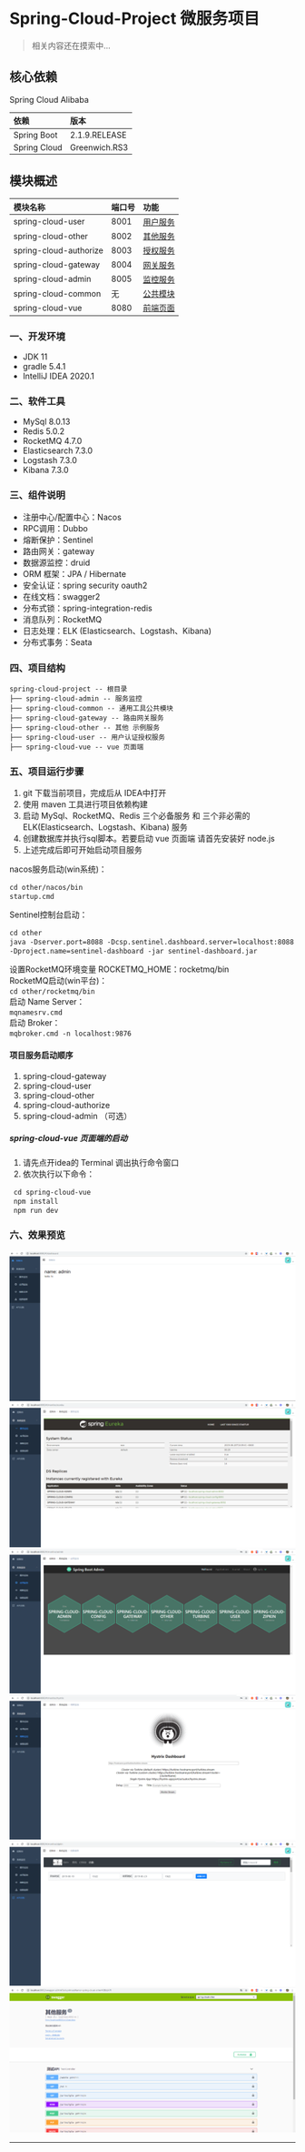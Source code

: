 # Spring-Cloud-Project 微服务项目


> 相关内容还在摸索中...

## 核心依赖

Spring Cloud Alibaba

| 依赖 | 版本 |
|:--|:--|
| Spring Boot | 2.1.9.RELEASE |
| Spring Cloud | Greenwich.RS3 |

## 模块概述

| 模块名称 | 端口号 | 功能 |
|:--|:--|:--|
| spring-cloud-user | 8001 | [用户服务](./spring-cloud-user/README.md) |
| spring-cloud-other | 8002 | [其他服务](./spring-cloud-other/README.md) |
| spring-cloud-authorize | 8003 | [授权服务](./spring-cloud-authorize/README.md) |
| spring-cloud-gateway | 8004 | [网关服务](./spring-cloud-gateway/README.md) |
| spring-cloud-admin | 8005 | [监控服务](./spring-cloud-admin/README.md) |
| spring-cloud-common | 无 | [公共模块](./spring-cloud-common/README.md) |
| spring-cloud-vue | 8080 | [前端页面](./spring-cloud-vue/README.md) |

### 一、开发环境
* JDK 11  
* gradle 5.4.1  
* IntelliJ IDEA 2020.1  
### 二、软件工具  
* MySql 8.0.13  
* Redis 5.0.2
* RocketMQ 4.7.0 
* Elasticsearch 7.3.0
* Logstash 7.3.0
* Kibana 7.3.0  
### 三、组件说明  
* 注册中心/配置中心：Nacos
* RPC调用：Dubbo
* 熔断保护：Sentinel
* 路由网关：gateway
* 数据源监控：druid
* ORM 框架：JPA / Hibernate
* 安全认证：spring security oauth2
* 在线文档：swagger2
* 分布式锁：spring-integration-redis
* 消息队列：RocketMQ
* 日志处理：ELK (Elasticsearch、Logstash、Kibana)
* 分布式事务：Seata 
### 四、项目结构  
```
spring-cloud-project -- 根目录
├── spring-cloud-admin -- 服务监控
├── spring-cloud-common -- 通用工具公共模块
├── spring-cloud-gateway -- 路由网关服务
├── spring-cloud-other -- 其他 示例服务
├── spring-cloud-user -- 用户认证授权服务
├── spring-cloud-vue -- vue 页面端
```
### 五、项目运行步骤  
1. git 下载当前项目，完成后从 IDEA中打开
2. 使用 maven 工具进行项目依赖构建
3. 启动 MySql、RocketMQ、Redis 三个必备服务 和 三个非必需的 ELK(Elasticsearch、Logstash、Kibana) 服务
4. 创建数据库并执行sql脚本。若要启动 vue 页面端 请首先安装好 node.js
5. 上述完成后即可开始启动项目服务  

nacos服务启动(win系统)：  
```
cd other/nacos/bin  
startup.cmd
```  
Sentinel控制台启动：  
```
cd other
java -Dserver.port=8088 -Dcsp.sentinel.dashboard.server=localhost:8088 -Dproject.name=sentinel-dashboard -jar sentinel-dashboard.jar
```
设置RocketMQ环境变量 ROCKETMQ_HOME：rocketmq/bin  
RocketMQ启动(win平台)：  
`cd other/rocketmq/bin`  
启动 Name Server：  
`mqnamesrv.cmd`  
启动 Broker：  
`mqbroker.cmd -n localhost:9876`

#### 项目服务启动顺序  
1. spring-cloud-gateway
2. spring-cloud-user
3. spring-cloud-other
4. spring-cloud-authorize
5. spring-cloud-admin （可选）
##### spring-cloud-vue 页面端的启动  
1. 请先点开idea的 Terminal 调出执行命令窗口
2. 依次执行以下命令：  
``` 
 cd spring-cloud-vue  
 npm install
 npm run dev
```
### 六、效果预览
![首页](/images/index.png)  
![注册中心](/images/eureka.png)  
![监控中心](/images/admin.png)  
![熔断监控](/images/turbine.png)  
![链路追踪](/images/zipkin.png)  
![API文档](/images/swagger.png)
***
